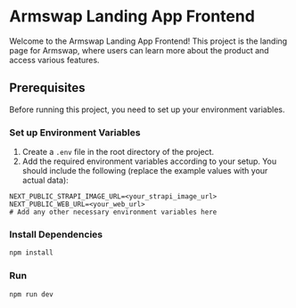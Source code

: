 # Armswap Landing App Frontend

Welcome to the Armswap Landing App Frontend! This project is the landing page for Armswap, where users can learn more about the product and access various features.

## Prerequisites

Before running this project, you need to set up your environment variables.

### Set up Environment Variables

1. Create a `.env` file in the root directory of the project.
2. Add the required environment variables according to your setup. You should include the following (replace the example values with your actual data):

```env
NEXT_PUBLIC_STRAPI_IMAGE_URL=<your_strapi_image_url>
NEXT_PUBLIC_WEB_URL=<your_web_url>
# Add any other necessary environment variables here
```

### Install Dependencies

```bash
npm install
```

### Run

```bash
npm run dev
```
